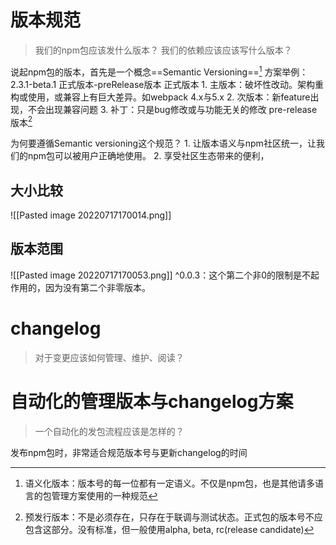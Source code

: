 # 版本规范
> 我们的npm包应该发什么版本？
> 我们的依赖应该应该写什么版本？

说起npm包的版本，首先是一个概念==Semantic Versioning==[^1]
方案举例：
	2.3.1-beta.1
正式版本-preRelease版本
正式版本
	1. 主版本：破坏性改动。架构重构或使用，或兼容上有巨大差异。如webpack 4.x与5.x
	2. 次版本：新feature出现，不会出现兼容问题
	3. 补丁：只是bug修改或与功能无关的修改
pre-release版本[^2]

为何要遵循Semantic versioning这个规范？
	1. 让版本语义与npm社区统一，让我们的npm包可以被用户正确地使用。
	2. 享受社区生态带来的便利，
## 大小比较
![[Pasted image 20220717170014.png]]
## 版本范围
![[Pasted image 20220717170053.png]]
^0.0.3：这个第二个非0的限制是不起作用的，因为没有第二个非零版本。
# changelog
>对于变更应该如何管理、维护、阅读？


# 自动化的管理版本与changelog方案
>一个自动化的发包流程应该是怎样的？

发布npm包时，非常适合规范版本号与更新changelog的时间

[^1]: 语义化版本：版本号的每一位都有一定语义。不仅是npm包，也是其他请多语言的包管理方案使用的一种规范
[^2]: 预发行版本：不是必须存在，只存在于联调与测试状态。正式包的版本号不应包含这部分。没有标准，但一般使用alpha, beta, rc(release candidate)